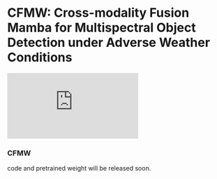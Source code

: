 # CFMW: Cross-modality Fusion Mamba for Multispectral Object Detection under Adverse Weather Conditions
![](https://github.com/lhy-zjut/CFMW/blob/main/pictures/main_pipeline.pdf)
### CFMW
code and pretrained weight will be released soon.
